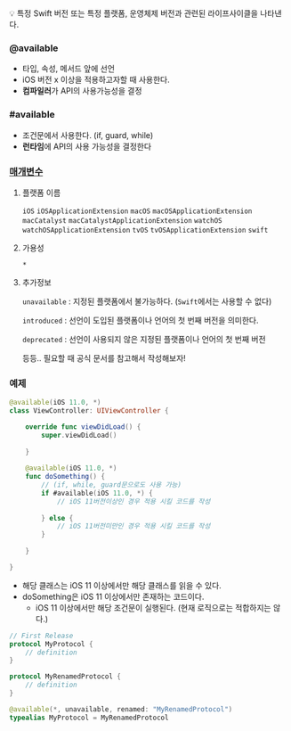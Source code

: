 <aside>
💡 특정 Swift 버전 또는 특정 플랫폼, 운영체제 버전과 관련된 라이프사이클을 나타낸다.

</aside>

### @available

- 타입, 속성, 메서드 앞에 선언
- iOS 버전 x 이상을 적용하고자할 때 사용한다.
- **컴파일러**가 API의 사용가능성을 결정

### #available

- 조건문에서 사용한다. (if, guard, while)
- **런타임**에 API의 사용 가능성을 결정한다

### [매개변수](https://bbiguduk.gitbook.io/swift/language-reference/attributes)

1. 플랫폼 이름
    
    `iOS`  `iOSApplicationExtension` `macOS` `macOSApplicationExtension` `macCatalyst` `macCatalystApplicationExtension` `watchOS`  `watchOSApplicationExtension` `tvOS` `tvOSApplicationExtension` `swift` 
    
2. 가용성
    
    `*`
    
3. 추가정보
    
    `unavailable` : 지정된 플랫폼에서 불가능하다. (`Swift`에서는 사용할 수 없다)
    
    `introduced` : 선언이 도입된 플랫폼이나 언어의 첫 번째 버전을 의미한다.
    
    `deprecated` : 선언이 사용되지 않은 지정된 플랫폼이나 언어의 첫 번째 버전
    
    등등.. 필요할 때 공식 문서를 참고해서 작성해보자!
    

### 예제

```swift
@available(iOS 11.0, *)
class ViewController: UIViewController {

    override func viewDidLoad() {
        super.viewDidLoad()
        
    }
    
    @available(iOS 11.0, *)
    func doSomething() {
        // (if, while, guard문으로도 사용 가능)
        if #available(iOS 11.0, *) {
            // iOS 11버전이상인 경우 적용 시킬 코드를 작성
            
        } else {
            // iOS 11버전미만인 경우 적용 시킬 코드를 작성
        }
        
    }

}
```

- 해당 클래스는 iOS 11 이상에서만 해당 클래스를 읽을 수 있다.
- doSomething은 iOS 11 이상에서만 존재하는 코드이다.
    - iOS 11 이상에서만 해당 조건문이 실행된다. (현재 로직으로는 적합하지는 않다.)

```swift
// First Release
protocol MyProtocol {
    // definition
}

protocol MyRenamedProtocol {
    // definition
}

@available(*, unavailable, renamed: "MyRenamedProtocol")
typealias MyProtocol = MyRenamedProtocol
```
